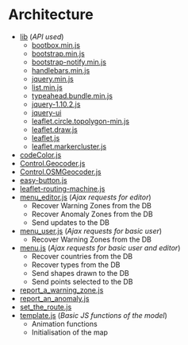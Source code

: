 # Architecture
* [lib](lib) (*API used*)
  * [bootbox.min.js](lib/bootbox.min.js)
  * [bootstrap.min.js](lib/bootstrap.min.js)
  * [bootstrap-notify.min.js](lib/bootstrap-notify.min.js)
  * [handlebars.min.js](lib/handlebars.min.js)
  * [jquery.min.js](lib/jquery.min.js)
  * [list.min.js](lib/list.min.js)
  * [typeahead.bundle.min.js](lib/typeahead.bundle.min.js)
  * [jquery-1.10.2.js](lib/jquery-1.10.2.js)
  * [jquery-ui](lib/jquery-ui.js)
  * [leaflet.circle.topolygon-min.js](lib/leaflet.circle.topolygon-min.js)
  * [leaflet.draw.js](lib/leaflet.draw.js)
  * [leaflet.js](lib/leaflet.js)
  * [leaflet.markercluster.js](lib/leaflet.markercluster.js)
* [codeColor.js](codeColor.js)
* [Control.Geocoder.js](Control.Geocoder.js)
* [Control.OSMGeocoder.js](Control.OSMGeocoder.js)
* [easy-button.js](easy-button.js)
* [leaflet-routing-machine.js](leaflet-routing-machine.js)
* [menu_editor.js](menu_editor.js) (*Ajax requests for editor*)
  * Recover Warning Zones from the DB
  * Recover Anomaly Zones from the DB
  * Send updates to the DB
* [menu_user.js](menu_user.js) (*Ajax requests for basic user*)
  * Recover Warning Zones from the DB
* [menu.js](menu.js) (*Ajax requests for basic user and editor*)
  * Recover countries from the DB
  * Recover types from the DB
  * Send shapes drawn to the DB
  * Send points selected to the DB
* [report_a_warning_zone.js](report_a_warning_zone.js)
* [report_an_anomaly.js](report_an_anomaly.js)
* [set_the_route.js](set_the_route.js)
* [template.js](template.js) (*Basic JS functions of the model*)
  * Animation functions
  * Initialisation of the map
